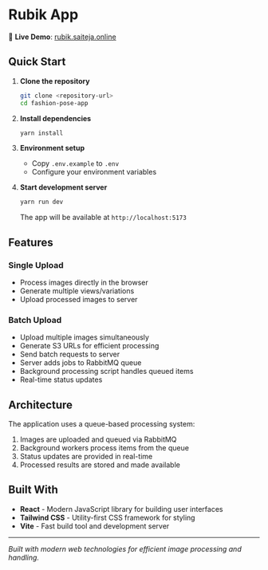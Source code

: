 # Rubik App

🚀 **Live Demo**: [rubik.saiteja.online](https://rubik.saiteja.online)

## Quick Start

1. **Clone the repository**
   ```bash
   git clone <repository-url>
   cd fashion-pose-app
   ```

2. **Install dependencies**
   ```bash
   yarn install
   ```

3. **Environment setup**
   - Copy `.env.example` to `.env`
   - Configure your environment variables

4. **Start development server**
   ```bash
   yarn run dev
   ```
   The app will be available at `http://localhost:5173`

## Features

### Single Upload
- Process images directly in the browser
- Generate multiple views/variations
- Upload processed images to server

### Batch Upload
- Upload multiple images simultaneously
- Generate S3 URLs for efficient processing
- Send batch requests to server
- Server adds jobs to RabbitMQ queue
- Background processing script handles queued items
- Real-time status updates

## Architecture

The application uses a queue-based processing system:
1. Images are uploaded and queued via RabbitMQ
2. Background workers process items from the queue
3. Status updates are provided in real-time
4. Processed results are stored and made available

## Built With

- **React** - Modern JavaScript library for building user interfaces
- **Tailwind CSS** - Utility-first CSS framework for styling
- **Vite** - Fast build tool and development server

---

*Built with modern web technologies for efficient image processing and handling.*
